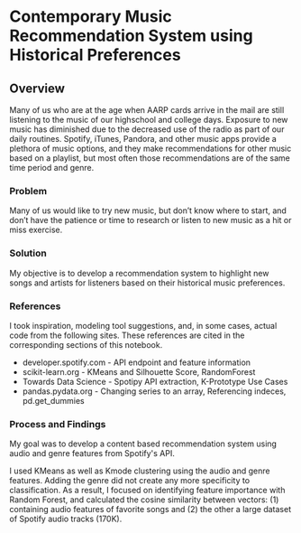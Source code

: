 # Contemporary Music Recommendation System using Historical Preferences
## Overview
Many of us who are at the age when AARP cards arrive in the mail are still listening to the music of our highschool and college days. Exposure to new music has diminished due to the decreased use of the radio as part of our daily routines. Spotify, iTunes, Pandora, and other music apps provide a plethora of music options, and they make recommendations for other music based on a playlist, but most often those recommendations are of the same time period and genre.

### Problem
Many of us would like to try new music, but don’t know where to start, and don’t have the patience or time to research or listen to new music as a hit or miss exercise.

### Solution
My objective is to develop a recommendation system to highlight new songs and artists for listeners based on their historical music preferences.

### References
I took inspiration, modeling tool suggestions, and, in some cases, actual code from the following sites. These references are cited in the corresponding sections of this notebook.

- developer.spotify.com - API endpoint and feature information
- scikit-learn.org - KMeans and Silhouette Score, RandomForest
- Towards Data Science - Spotipy API extraction, K-Prototype Use Cases
- pandas.pydata.org - Changing series to an array, Referencing indeces, pd.get_dummies

### Process and Findings 

My goal was to develop a content based recommendation system using audio and genre features from Spotify's API.  

I used KMeans as well as Kmode clustering using the audio and genre features.  Adding the genre did not create any more specificity to classification.  As a result, I focused on identifying feature importance with Random Forest, and calculated the cosine similarity between vectors: (1) containing audio features of favorite songs and (2) the other a large dataset of Spotify audio tracks (170K).  

